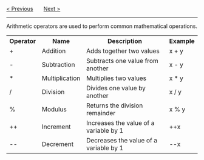 <a href="/Data-Types/strings.md">&lt; Previous</a>
&nbsp;&nbsp;&nbsp;&nbsp;&nbsp;
<a href="/Operators/Assignment.md">Next &gt;</a>
<hr>
Arithmetic operators are used to perform common mathematical operations.
<table class="ws-table-all notranslate">
  <tr>
    <th>Operator</th>
    <th>Name</th>
    <th>Description</th>
    <th>Example</th>
  </tr>
  <tr>
    <td>+</td>
    <td>Addition</td>
    <td>Adds together two values</td>
    <td>x + y</td>
  </tr>
  <tr>
    <td>-</td>
    <td>Subtraction</td>
    <td>Subtracts one value from another</td>
    <td>x - y</td>
  </tr>
  <tr>
    <td>*</td>
    <td>Multiplication</td>
    <td>Multiplies two values</td>
    <td>x * y</td>
  </tr>
  <tr>
    <td>/</td>
    <td>Division</td>
    <td>Divides one value by another</td>
    <td>x / y</td>
  </tr>
  <tr>
    <td>%</td>
    <td>Modulus</td>
    <td>Returns the division remainder</td>
    <td>x % y</td>
  </tr>
  <tr>
    <td>++</td>
    <td>Increment</td>
    <td>Increases the value of a variable by 1</td>
    <td>++x</td>
  </tr>
  <tr>
    <td>--</td>
    <td>Decrement</td>
    <td>Decreases the value of a variable by 1</td>
    <td>--x</td>
  </tr>
</table>
